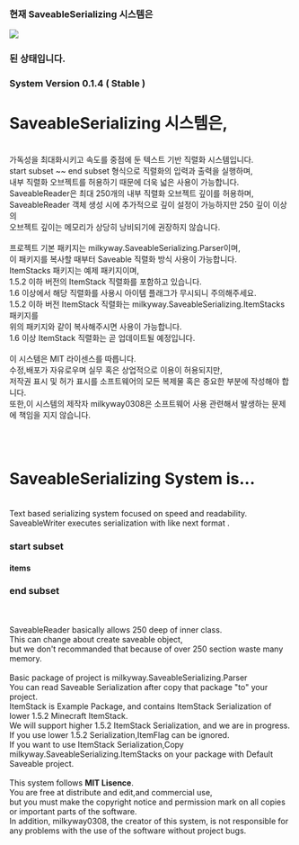 ### 현재 SaveableSerializing 시스템은 
![](https://placeholdit.imgix.net/~text?txtsize=5&bg=ffffff&txtclr=30F03D&txt=%EC%95%88%EC%A0%95%ED%99%94&w=15&h=15&txttrack=0&txtpad=1)
### 된 상태입니다.
### System Version 0.1.4 ( Stable )
# SaveableSerializing 시스템은,
<br>가독성을 최대화시키고 속도를 중점에 둔 텍스트 기반 직렬화 시스템입니다.
<br>start subset ~~ end subset  형식으로 직렬화의 입력과 출력을 실행하며,
<br> 내부 직렬화 오브젝트를 허용하기 때문에 더욱 넓은 사용이 가능합니다.
<br> SaveableReader은 최대 250개의 내부 직렬화 오브젝트 깊이를 허용하며,
<br> SaveableReader 객체 생성 시에 추가적으로 깊이 설정이 가능하지만 250 깊이 이상의
<br> 오브젝트 깊이는 메모리가 상당히 낭비되기에 권장하지 않습니다.
<br>
<br> 프로젝트 기본 패키지는 milkyway.SaveableSerializing.Parser이며,
<br> 이 패키지를 복사할 때부터 Saveable 직렬화 방식 사용이 가능합니다.
<br>ItemStacks 패키지는 예제 패키지이며,
<br>1.5.2 이하 버전의 ItemStack 직렬화를 포함하고 있습니다.
<br> 1.6 이상에서 해당 직렬화를 사용시 아이템 플래그가 무시되니 주의해주세요.
<br>1.5.2 이하 버전 ItemStack 직렬화는 milkyway.SaveableSerializing.ItemStacks 패키지를
<br>위의 패키지와 같이 복사해주시면 사용이 가능합니다.
<br> 1.6 이상 ItemStack 직렬화는 곧 업데이트될 예정입니다.
<br>
<br>이 시스템은 MIT 라이센스를 따릅니다.
<br>수정,배포가 자유로우며 실무 혹은 상업적으로 이용이 허용되지만,
<br>저작권 표시 및 허가 표시를 소프트웨어의 모든 복제물 혹은 중요한 부분에 작성해야 합니다.
<br>또한,이 시스템의 제작자 milkyway0308은 소프트웨어 사용 관련해서 발생하는 문제에 책임을 지지 않습니다.


<br><br>
# SaveableSerializing System is...
<br>Text based serializing system focused on speed and readability.
<br>SaveableWriter executes serialization with like next format .
<br>
### start subset<br>
#### items<br>
### end subset<br>
<br><br>
SaveableReader basically allows 250 deep of inner class.
<br>This can change about create saveable object,<br>but we don't recommanded that because of over 250 section waste many memory.
<br>
<br>Basic package of project is milkyway.SaveableSerializing.Parser
<br>You can read Saveable Serialization after copy that package "to" your project. 
<br>ItemStack is Example Package, and contains ItemStack Serialization of lower 1.5.2 Minecraft ItemStack. 
<br>We will support higher 1.5.2 ItemStack Serialization, and we are in progress. 
<br>If you use lower 1.5.2 Serialization,ItemFlag can be ignored.
<br>If you want to use ItemStack Serialization,Copy milkyway.SaveableSerializing.ItemStacks on your package with Default Saveable project.
<br>
<br>
This system follows <strong>MIT Lisence</strong>.
<br>You are free at distribute and edit,and commercial use,
<br>but you must make the copyright notice and permission mark on all copies or important parts of the software.
<br>In addition, milkyway0308, the creator of this system, is not responsible for any problems with the use of the software without project bugs.
